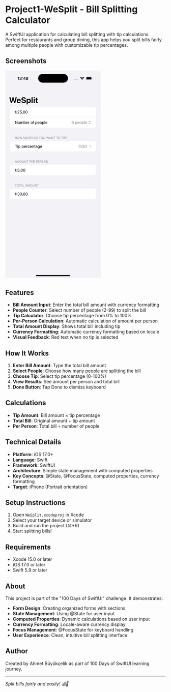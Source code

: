 # Project1-WeSplit - Bill Splitting Calculator

A SwiftUI application for calculating bill splitting with tip calculations. Perfect for restaurants and group dining, this app helps you split bills fairly among multiple people with customizable tip percentages.

## Screenshots

<img src="./Screenshot.png" width="300" alt="Bill Splitter">

## Features

- **Bill Amount Input**: Enter the total bill amount with currency formatting
- **People Counter**: Select number of people (2-99) to split the bill
- **Tip Calculator**: Choose tip percentage from 0% to 100%
- **Per-Person Calculation**: Automatic calculation of amount per person
- **Total Amount Display**: Shows total bill including tip
- **Currency Formatting**: Automatic currency formatting based on locale
- **Visual Feedback**: Red text when no tip is selected

## How It Works

1. **Enter Bill Amount**: Type the total bill amount
2. **Select People**: Choose how many people are splitting the bill
3. **Choose Tip**: Select tip percentage (0-100%)
4. **View Results**: See amount per person and total bill
5. **Done Button**: Tap Done to dismiss keyboard

## Calculations

- **Tip Amount**: Bill amount × tip percentage
- **Total Bill**: Original amount + tip amount
- **Per Person**: Total bill ÷ number of people

## Technical Details

- **Platform**: iOS 17.0+
- **Language**: Swift
- **Framework**: SwiftUI
- **Architecture**: Simple state management with computed properties
- **Key Concepts**: @State, @FocusState, computed properties, currency formatting
- **Target**: iPhone (Portrait orientation)

## Setup Instructions

1. Open `WeSplit.xcodeproj` in Xcode
2. Select your target device or simulator
3. Build and run the project (⌘+R)
4. Start splitting bills!

## Requirements

- Xcode 15.0 or later
- iOS 17.0 or later
- Swift 5.9 or later

## About

This project is part of the "100 Days of SwiftUI" challenge. It demonstrates:

- **Form Design**: Creating organized forms with sections
- **State Management**: Using @State for user input
- **Computed Properties**: Dynamic calculations based on user input
- **Currency Formatting**: Locale-aware currency display
- **Focus Management**: @FocusState for keyboard handling
- **User Experience**: Clean, intuitive bill splitting interface

## Author

Created by Ahmet Büyükçelik as part of 100 Days of SwiftUI learning journey.

---

*Split bills fairly and easily! 💰🧮*
